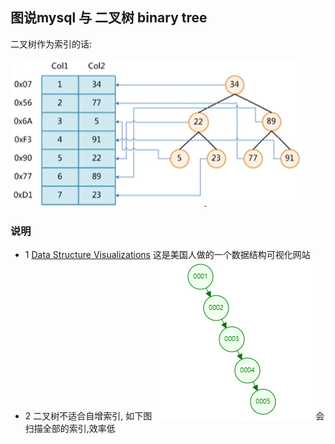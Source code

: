 ## 图说mysql 与 二叉树 binary tree

二叉树作为索引的话:

![binary tree](/pic/mysql/binay-tree.png)

### 说明

- 1 [Data Structure Visualizations](https://www.cs.usfca.edu/~galles/visualization/Algorithms.html) 这是美国人做的一个数据结构可视化网站
- 2 二叉树不适合自增索引, 如下图
   ![auto increment](/pic/mysql/binary-tree-auto-increment.png)
    会扫描全部的索引,效率低
